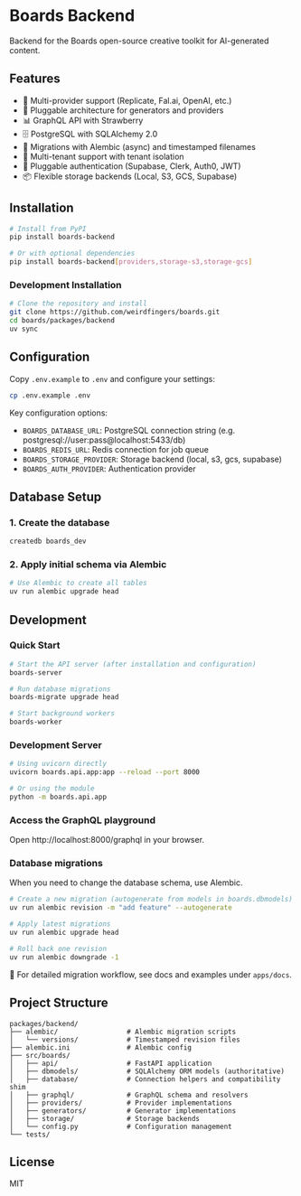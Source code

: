 # Boards Backend

Backend for the Boards open-source creative toolkit for AI-generated content.

## Features

- 🎨 Multi-provider support (Replicate, Fal.ai, OpenAI, etc.)
- 🔌 Pluggable architecture for generators and providers
- 📊 GraphQL API with Strawberry
- 🗄️ PostgreSQL with SQLAlchemy 2.0
- 🔄 Migrations with Alembic (async) and timestamped filenames
- 👥 Multi-tenant support with tenant isolation
- 🔐 Pluggable authentication (Supabase, Clerk, Auth0, JWT)
- 📦 Flexible storage backends (Local, S3, GCS, Supabase)

## Installation

```bash
# Install from PyPI
pip install boards-backend

# Or with optional dependencies
pip install boards-backend[providers,storage-s3,storage-gcs]
```

### Development Installation

```bash
# Clone the repository and install
git clone https://github.com/weirdfingers/boards.git
cd boards/packages/backend
uv sync
```

## Configuration

Copy `.env.example` to `.env` and configure your settings:

```bash
cp .env.example .env
```

Key configuration options:

- `BOARDS_DATABASE_URL`: PostgreSQL connection string (e.g. postgresql://user:pass@localhost:5433/db)
- `BOARDS_REDIS_URL`: Redis connection for job queue
- `BOARDS_STORAGE_PROVIDER`: Storage backend (local, s3, gcs, supabase)
- `BOARDS_AUTH_PROVIDER`: Authentication provider

## Database Setup

### 1. Create the database

```bash
createdb boards_dev
```

### 2. Apply initial schema via Alembic

```bash
# Use Alembic to create all tables
uv run alembic upgrade head
```

## Development

### Quick Start

```bash
# Start the API server (after installation and configuration)
boards-server

# Run database migrations
boards-migrate upgrade head

# Start background workers
boards-worker
```

### Development Server

```bash
# Using uvicorn directly
uvicorn boards.api.app:app --reload --port 8000

# Or using the module
python -m boards.api.app
```

### Access the GraphQL playground

Open http://localhost:8000/graphql in your browser.

### Database migrations

When you need to change the database schema, use Alembic.

```bash
# Create a new migration (autogenerate from models in boards.dbmodels)
uv run alembic revision -m "add feature" --autogenerate

# Apply latest migrations
uv run alembic upgrade head

# Roll back one revision
uv run alembic downgrade -1
```

📖 For detailed migration workflow, see docs and examples under `apps/docs`.

## Project Structure

```
packages/backend/
├── alembic/                 # Alembic migration scripts
│   └── versions/            # Timestamped revision files
├── alembic.ini              # Alembic config
├── src/boards/
│   ├── api/                 # FastAPI application
│   ├── dbmodels/            # SQLAlchemy ORM models (authoritative)
│   ├── database/            # Connection helpers and compatibility shim
│   ├── graphql/             # GraphQL schema and resolvers
│   ├── providers/           # Provider implementations
│   ├── generators/          # Generator implementations
│   ├── storage/             # Storage backends
│   └── config.py            # Configuration management
└── tests/
```

## License

MIT

